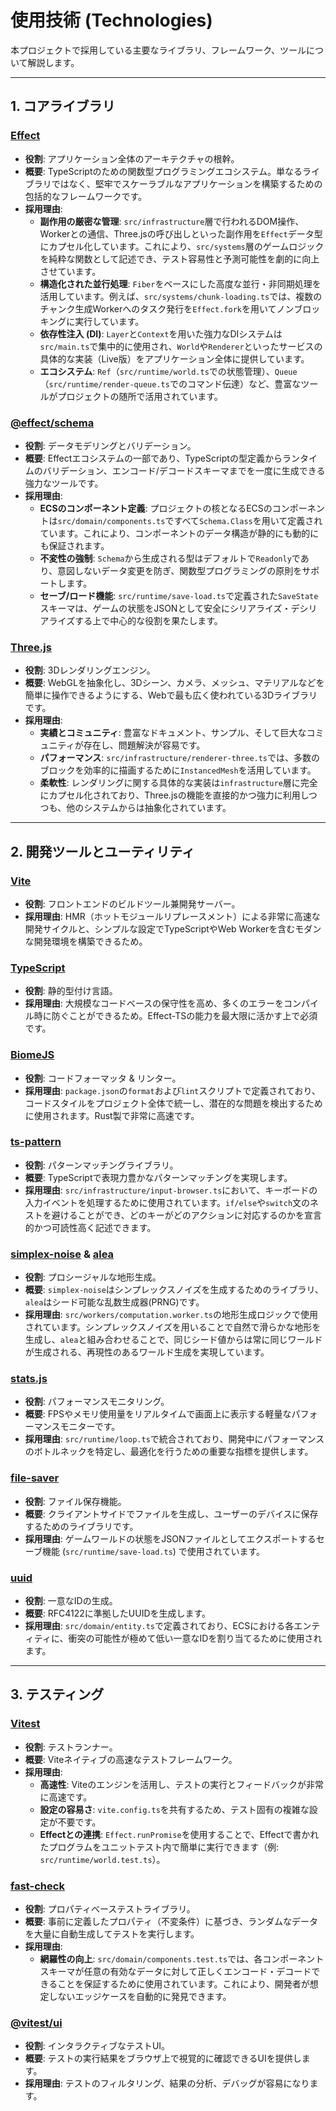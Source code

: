 # 使用技術 (Technologies)

本プロジェクトで採用している主要なライブラリ、フレームワーク、ツールについて解説します。

---

## 1. コアライブラリ

### [Effect](https://effect.website/)

-   **役割**: アプリケーション全体のアーキテクチャの根幹。
-   **概要**: TypeScriptのための関数型プログラミングエコシステム。単なるライブラリではなく、堅牢でスケーラブルなアプリケーションを構築するための包括的なフレームワークです。
-   **採用理由**:
    -   **副作用の厳密な管理**: `src/infrastructure`層で行われるDOM操作、Workerとの通信、Three.jsの呼び出しといった副作用を`Effect`データ型にカプセル化しています。これにより、`src/systems`層のゲームロジックを純粋な関数として記述でき、テスト容易性と予測可能性を劇的に向上させています。
    -   **構造化された並行処理**: `Fiber`をベースにした高度な並行・非同期処理を活用しています。例えば、`src/systems/chunk-loading.ts`では、複数のチャンク生成Workerへのタスク発行を`Effect.fork`を用いてノンブロッキングに実行しています。
    -   **依存性注入 (DI)**: `Layer`と`Context`を用いた強力なDIシステムは`src/main.ts`で集中的に使用され、`World`や`Renderer`といったサービスの具体的な実装（Live版）をアプリケーション全体に提供しています。
    -   **エコシステム**: `Ref`（`src/runtime/world.ts`での状態管理）、`Queue`（`src/runtime/render-queue.ts`でのコマンド伝達）など、豊富なツールがプロジェクトの随所で活用されています。

### [@effect/schema](https://effect.website/docs/guides/schema/schema)

-   **役割**: データモデリングとバリデーション。
-   **概要**: Effectエコシステムの一部であり、TypeScriptの型定義からランタイムのバリデーション、エンコード/デコードスキーマまでを一度に生成できる強力なツールです。
-   **採用理由**:
    -   **ECSのコンポーネント定義**: プロジェクトの核となるECSのコンポーネントは`src/domain/components.ts`ですべて`Schema.Class`を用いて定義されています。これにより、コンポーネントのデータ構造が静的にも動的にも保証されます。
    -   **不変性の強制**: `Schema`から生成される型はデフォルトで`Readonly`であり、意図しないデータ変更を防ぎ、関数型プログラミングの原則をサポートします。
    -   **セーブ/ロード機能**: `src/runtime/save-load.ts`で定義された`SaveState`スキーマは、ゲームの状態をJSONとして安全にシリアライズ・デシリアライズする上で中心的な役割を果たします。

### [Three.js](https://threejs.org/)

-   **役割**: 3Dレンダリングエンジン。
-   **概要**: WebGLを抽象化し、3Dシーン、カメラ、メッシュ、マテリアルなどを簡単に操作できるようにする、Webで最も広く使われている3Dライブラリです。
-   **採用理由**:
    -   **実績とコミュニティ**: 豊富なドキュメント、サンプル、そして巨大なコミュニティが存在し、問題解決が容易です。
    -   **パフォーマンス**: `src/infrastructure/renderer-three.ts`では、多数のブロックを効率的に描画するために`InstancedMesh`を活用しています。
    -   **柔軟性**: レンダリングに関する具体的な実装は`infrastructure`層に完全にカプセル化されており、Three.jsの機能を直接的かつ強力に利用しつつも、他のシステムからは抽象化されています。

---

## 2. 開発ツールとユーティリティ

### [Vite](https://vitejs.dev/)
-   **役割**: フロントエンドのビルドツール兼開発サーバー。
-   **採用理由**: HMR（ホットモジュールリプレースメント）による非常に高速な開発サイクルと、シンプルな設定でTypeScriptやWeb Workerを含むモダンな開発環境を構築できるため。

### [TypeScript](https://www.typescriptlang.org/)
-   **役割**: 静的型付け言語。
-   **採用理由**: 大規模なコードベースの保守性を高め、多くのエラーをコンパイル時に防ぐことができるため。Effect-TSの能力を最大限に活かす上で必須です。

### [BiomeJS](https://biomejs.dev/)
-   **役割**: コードフォーマッタ & リンター。
-   **採用理由**: `package.json`の`format`および`lint`スクリプトで定義されており、コードスタイルをプロジェクト全体で統一し、潜在的な問題を検出するために使用されます。Rust製で非常に高速です。

### [ts-pattern](https://github.com/gvergnaud/ts-pattern)
-   **役割**: パターンマッチングライブラリ。
-   **概要**: TypeScriptで表現力豊かなパターンマッチングを実現します。
-   **採用理由**: `src/infrastructure/input-browser.ts`において、キーボードの入力イベントを処理するために使用されています。`if/else`や`switch`文のネストを避けることができ、どのキーがどのアクションに対応するのかを宣言的かつ可読性高く記述できます。

### [simplex-noise](httpss://github.com/jwagner/simplex-noise.js) & [alea](https://www.npmjs.com/package/alea)
-   **役割**: プロシージャルな地形生成。
-   **概要**: `simplex-noise`はシンプレックスノイズを生成するためのライブラリ、`alea`はシード可能な乱数生成器(PRNG)です。
-   **採用理由**: `src/workers/computation.worker.ts`の地形生成ロジックで使用されています。シンプレックスノイズを用いることで自然で滑らかな地形を生成し、`alea`と組み合わせることで、同じシード値からは常に同じワールドが生成される、再現性のあるワールド生成を実現しています。

### [stats.js](https://github.com/mrdoob/stats.js/)
-   **役割**: パフォーマンスモニタリング。
-   **概要**: FPSやメモリ使用量をリアルタイムで画面上に表示する軽量なパフォーマンスモニターです。
-   **採用理由**: `src/runtime/loop.ts`で統合されており、開発中にパフォーマンスのボトルネックを特定し、最適化を行うための重要な指標を提供します。

### [file-saver](https://github.com/eligrey/FileSaver.js/)
-   **役割**: ファイル保存機能。
-   **概要**: クライアントサイドでファイルを生成し、ユーザーのデバイスに保存するためのライブラリです。
-   **採用理由**: ゲームワールドの状態をJSONファイルとしてエクスポートするセーブ機能 (`src/runtime/save-load.ts`) で使用されています。

### [uuid](https://github.com/uuidjs/uuid)
-   **役割**: 一意なIDの生成。
-   **概要**: RFC4122に準拠したUUIDを生成します。
-   **採用理由**: `src/domain/entity.ts`で定義されており、ECSにおける各エンティティに、衝突の可能性が極めて低い一意なIDを割り当てるために使用されます。

---

## 3. テスティング

### [Vitest](https://vitest.dev/)
-   **役割**: テストランナー。
-   **概要**: Viteネイティブの高速なテストフレームワーク。
-   **採用理由**:
    -   **高速性**: Viteのエンジンを活用し、テストの実行とフィードバックが非常に高速です。
    -   **設定の容易さ**: `vite.config.ts`を共有するため、テスト固有の複雑な設定が不要です。
    -   **Effectとの連携**: `Effect.runPromise`を使用することで、Effectで書かれたプログラムをユニットテスト内で簡単に実行できます（例: `src/runtime/world.test.ts`）。

### [fast-check](https://fast-check.dev/)
-   **役割**: プロパティベーステストライブラリ。
-   **概要**: 事前に定義したプロパティ（不変条件）に基づき、ランダムなデータを大量に自動生成してテストを実行します。
-   **採用理由**:
    -   **網羅性の向上**: `src/domain/components.test.ts`では、各コンポーネントスキーマが任意の有効なデータに対して正しくエンコード・デコードできることを保証するために使用されています。これにより、開発者が想定しないエッジケースを自動的に発見できます。

### [@vitest/ui](https://vitest.dev/guide/ui.html)
-   **役割**: インタラクティブなテストUI。
-   **概要**: テストの実行結果をブラウザ上で視覚的に確認できるUIを提供します。
-   **採用理由**: テストのフィルタリング、結果の分析、デバッグが容易になります。
